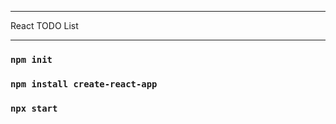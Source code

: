 *******************
React TODO List
*******************
### `npm init`

### `npm install create-react-app`

### `npx start`
 

